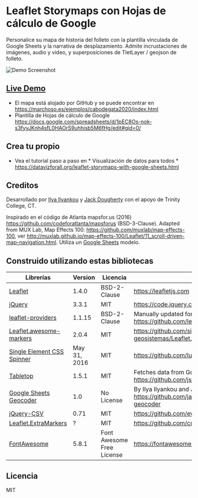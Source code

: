 # Leaflet Storymaps con Hojas de cálculo de Google
Personalice su mapa de historia del folleto con la plantilla vinculada de Google Sheets y la narrativa de desplazamiento. Admite incrustaciones de imágenes, audio y video, y superposiciones de TletLayer / geojson de folleto.

![Demo Screenshot](media/screenshot.jpg)

## [Live Demo](http://datavizforall.github.io/leaflet-storymaps-with-google-sheets/index.html)
- El mapa está alojado por GitHub y se puede encontrar en https://marchoso.es/ejemplos/cabodegata2020/index.html
- Plantilla de Hojas de cálculo de Google https://docs.google.com/spreadsheets/d/1pEC8Os-nok-s3fyvJKnh4sfL0HAOrS9uhhisb5M6fHg/edit#gid=0/
                         
## Crea tu propio
- Vea el tutorial paso a paso en * Visualización de datos para todos * https://datavizforall.org/leaflet-storymaps-with-google-sheets.html

## Creditos
Desarrollado por [Ilya Ilyankou](https://github.com/ilyankou) y [Jack Dougherty](https://github.com/jackdougherty) con el apoyo de Trinity College, CT.

Inspirado en el código de Atlanta mapsfor.us (2016) https://github.com/codeforatlanta/mapsforus (BSD-3-Clause). Adapted from MUX Lab, Map Effects 100: https://github.com/muxlab/map-effects-100, ver http://muxlab.github.io/map-effects-100/Leaflet/11_scroll-driven-map-navigation.html. Utiliza un [Google Sheets](https://www.google.com/sheets/about/) modelo.

## Construido utilizando estas bibliotecas

| Librerías | Version | Licencia | Notas |
|--       |--       |--       |--
| [Leaflet](https://leafletjs.com)| 1.4.0 | BSD-2-Clause | https://leafletjs.com
| [jQuery](https://code.jquery.com) | 3.3.1| MIT | https://code.jquery.com
| [leaflet-providers](https://github.com/leaflet-extras/leaflet-providers) | 1.1.15 | BSD-2-Clause | Manually updated for Carto https https://github.com/leaflet-extras/leaflet-providers |
| [Leaflet.awesome-markers](https://github.com/sigma-geosistemas/Leaflet.awesome-markers) | 2.0.4 | MIT | https://github.com/sigma-geosistemas/Leaflet.awesome-markers |
| [Single Element CSS Spinner](https://github.com/lukehaas/css-loaders) | May 31, 2016| MIT| https://github.com/lukehaas/css-loaders|
| [Tabletop](https://github.com/jsoma/tabletop) | 1.5.1 | MIT | Fetches data from Google Sheet template. https://github.com/jsoma/tabletop
| [Google Sheets Geocoder](https://github.com/jackdougherty/google-sheets-geocoder) | 1.0 | No License | By Ilya Ilyankou and Jack Dougherty https://github.com/jackdougherty/google-sheets-geocoder
| [jQuery-CSV](https://github.com/evanplaice/jquery-csv) | 0.71 | MIT | https://github.com/evanplaice/jquery-csv
| [Leaflet.ExtraMarkers](https://github.com/coryasilva/Leaflet.ExtraMarkers) | ? | MIT | https://github.com/coryasilva/Leaflet.ExtraMarkers
| [FontAwesome](https://fontawesome.com) | 5.8.1 | Font Awesome Free License | https://fontawesome.com |

## Licencia
MIT
